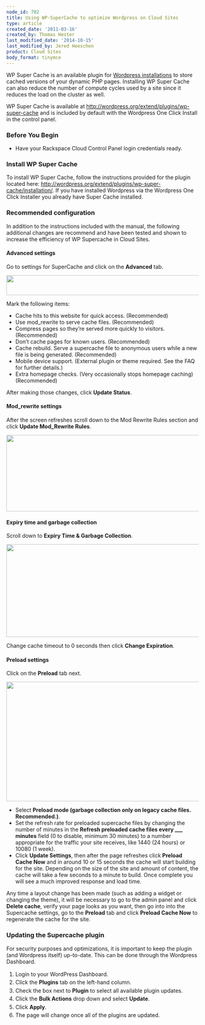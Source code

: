 ```yaml
---
node_id: 702
title: Using WP-SuperCache to optimize Wordpress on Cloud Sites
type: article
created_date: '2011-03-16'
created_by: Thomas Hester
last_modified_date: '2014-10-15'
last_modified_by: Jered Heeschen
product: Cloud Sites
body_format: tinymce
---
```


WP Super Cache is an available plugin for [Wordpress
installations](%20http://www.rackspace.com/cloud/sites/web-hosting/wordpress/)
to store cached versions of your dynamic PHP pages. Installing WP Super
Cache can also reduce the number of compute cycles used by a site since
it reduces the load on the cluster as well.

WP Super Cache is available at
<http://wordpress.org/extend/plugins/wp-super-cache> and is included by
default with the Wordpress One Click Install in the control panel.

### Before You Begin

-   Have your Rackspace Cloud Control Panel login credentials ready.

### Install WP Super Cache

To install WP Super Cache, follow the instructions provided for the
plugin located here:
<http://wordpress.org/extend/plugins/wp-super-cache/installation/>. If
you have installed Wordpress via the Wordpress One Click Installer you
already have Super Cache installed.

### Recommended configuration

In addition to the instructions included with the manual, the following
additional changes are recommend and have been tested and shown to
increase the efficiency of WP Supercache in Cloud Sites.

#### Advanced settings

Go to settings for SuperCache and click on the **Advanced** tab.

<img src="https://8026b2e3760e2433679c-fffceaebb8c6ee053c935e8915a3fbe7.ssl.cf2.rackcdn.com/field/image/Tabs.png" width="615" height="52" />

Mark the following items:

-   Cache hits to this website for quick access. (Recommended)
-   Use mod\_rewrite to serve cache files. (Recommended)
-   Compress pages so they&rsquo;re served more quickly to visitors.
    (Recommended)
-   Don&rsquo;t cache pages for known users. (Recommended)
-   Cache rebuild. Serve a supercache file to anonymous users while a
    new file is being generated. (Recommended)
-   Mobile device support. (External plugin or theme required. See the
    FAQ for further details.)
-   Extra homepage checks. (Very occasionally stops homepage caching)
    (Recommended)

After making those changes, click **Update Status**.

#### Mod\_rewrite settings

After the screen refreshes scroll down to the Mod Rewrite Rules section
and click **Update Mod\_Rewrite Rules**.

<img src="https://8026b2e3760e2433679c-fffceaebb8c6ee053c935e8915a3fbe7.ssl.cf2.rackcdn.com/field/image/RewriteRules1.png" width="689" height="200" />

#### Expiry time and garbage collection

Scroll down to **Expiry Time & Garbage Collection**.

<img src="https://8026b2e3760e2433679c-fffceaebb8c6ee053c935e8915a3fbe7.ssl.cf2.rackcdn.com/field/image/gc_1.png" width="645" height="243" />

Change cache timeout to 0 seconds then click **Change Expiration**.

#### Preload settings

Click on the **Preload** tab next.

<img src="https://8026b2e3760e2433679c-fffceaebb8c6ee053c935e8915a3fbe7.ssl.cf2.rackcdn.com/field/image/Preload_0.png" width="949" height="313" />

-   Select **Preload mode (garbage collection only on legacy
    cache files. Recommended.)**.
-   Set the refresh rate for preloaded supercache files by changing the
    number of minutes in the **Refresh preloaded cache files every
    \_\_\_ minutes** field (0 to disable, minimum 30 minutes) to a
    number appropriate for the traffic your site receives, like 1440
    (24 hours) or 10080 (1 week).
-   Click **Update Settings**, then after the page refreshes click
    **Preload Cache Now** and in around 10 or 15 seconds the cache will
    start building for the site. Depending on the size of the site and
    amount of content, the cache will take a few seconds to a minute
    to build. Once complete you will see a much improved response and
    load time.

Any time a layout change has been made (such as adding a widget or
changing the theme), it will be necessary to go to the admin panel and
click **Delete cache**, verify your page looks as you want, then go into
into the Supercache settings, go to the **Preload** tab and click
**Preload Cache Now** to regenerate the cache for the site.

### Updating the Supercache plugin

For security purposes and optimizations, it is important to keep the
plugin (and Wordpress itself) up-to-date. This can be done through the
Wordpress Dashboard.

1.  <span style="line-height: 1.538em;">Login to your
    WordPress Dashboard.</span>
2.  <span style="line-height: 1.538em;">Click the **Plugins** tab on the
    left-hand column.</span>
3.  <span style="line-height: 1.538em;">Check the box next to **Plugin**
    to select all available plugin updates.</span>
4.  <span style="line-height: 1.538em;">Click the **Bulk Actions** drop
    down and select **Update**.</span>
5.  <span style="line-height: 1.538em;">Click **Apply**.</span>
6.  <span style="line-height: 1.538em;">The page will change once all of
    the plugins are updated.</span>


